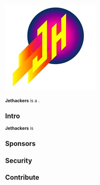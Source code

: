 # ![Jethackers][logo]

**Jethackers** is a .

## Intro

**Jethackers** is 

## Sponsors

<!--lint ignore no-html maximum-line-length-->

## Security



## Contribute



[logo]: https://github.com/Jethackers/Jethackers/blob/master/logosmall.jpg

